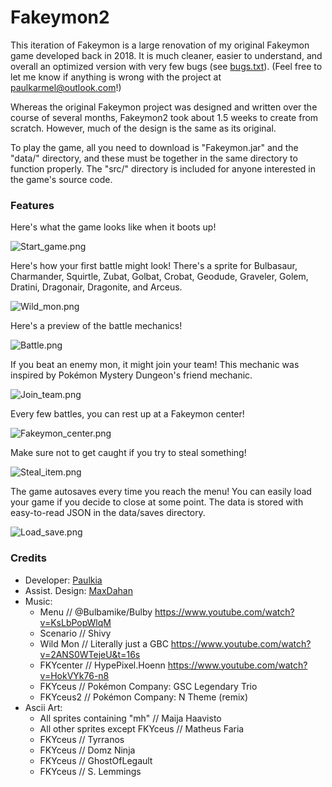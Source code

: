 # Fakeymon2

This iteration of Fakeymon is a large renovation of my original Fakeymon game developed back in 2018.
It is much cleaner, easier to understand, and overall an optimized version with very few bugs (see [bugs.txt](https://github.com/paulkia/Fakeymon2/blob/master/bugs.txt)). (Feel free to let me know if anything is wrong with the project at paulkarmel@outlook.com!)

Whereas the original Fakeymon project was designed and written over the course of several months, Fakeymon2 took about 1.5 weeks to create from scratch. However, much of the design is the same as its original.

To play the game, all you need to download is "Fakeymon.jar" and the "data/" directory, and these must be together in the same directory to function properly. The "src/" directory is included for anyone interested in the game's source code.

### Features

Here's what the game looks like when it boots up!

![Start_game.png](sample-images/Start_game.PNG)

Here's how your first battle might look! There's a sprite for Bulbasaur, Charmander, Squirtle, Zubat, Golbat, Crobat, Geodude, Graveler, Golem, Dratini, Dragonair, Dragonite, and Arceus.

![Wild_mon.png](sample-images/Wild_mon.PNG)

Here's a preview of the battle mechanics!

![Battle.png](sample-images/Battle.PNG)

If you beat an enemy mon, it might join your team! This mechanic was inspired by Pokémon Mystery Dungeon's friend mechanic.

![Join_team.png](sample-images/Join_team.PNG)

Every few battles, you can rest up at a Fakeymon center!

![Fakeymon_center.png](sample-images/Fakeymon_center.PNG)

Make sure not to get caught if you try to steal something!

![Steal_item.png](sample-images/Steal_item.PNG)

The game autosaves every time you reach the menu! You can easily load your game if you decide to close at some point. The data is stored with easy-to-read JSON in the data/saves directory.

![Load_save.png](sample-images/Load_save.PNG)

### Credits
* Developer:	[Paulkia](https://github.com/paulkia)
* Assist. Design:	[MaxDahan](https://github.com/maxdahan)					
* Music:
  * Menu	 	//	@Bulbamike/Bulby https://www.youtube.com/watch?v=KsLbPopWlqM
  * Scenario 	//	Shivy
  * Wild Mon 	//	Literally just a GBC https://www.youtube.com/watch?v=2ANS0WTejeU&t=16s
  * FKYcenter	//	HypePixel.Hoenn https://www.youtube.com/watch?v=HokVYk76-n8
  * FKYceus	//	Pokémon Company: GSC Legendary Trio
  * FKYceus2	//	Pokémon Company: N Theme (remix)
* Ascii Art:
  * All sprites containing "mh" // Maija Haavisto
  * All other sprites except FKYceus //	Matheus Faria
  * FKYceus //	Tyrranos
  * FKYceus //	Domz Ninja
  * FKYceus //	GhostOfLegault
  * FKYceus //	S. Lemmings
